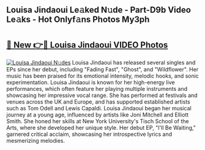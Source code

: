 ## Louisa Jindaoui Le𝚊ked N𝚞de - Part-D9b Video Le𝚊ks - Hot Onlyf𝚊ns Photos My3ph

# <h2><a href="http://ab35162.deff.icu/?id=Louisa+Jindaoui">🔗 New 👉🔴 Louisa Jindaoui VIDEO Photos</a></h2>

[![Louisa Jindaoui N𝚞des](https://i.imgur.com/rIISA9y.gif)](http://ab35162.deff.icu/?id=Louisa+Jindaoui)
Louisa Jindaoui has released several singles and EPs since her debut, including "Fading Fast", "Ghost", and "Wildflower". Her music has been praised for its emotional intensity, melodic hooks, and sonic experimentation. Louisa Jindaoui is known for her high-energy live performances, which often feature her playing multiple instruments and showcasing her impressive vocal range. She has performed at festivals and venues across the UK and Europe, and has supported established artists such as Tom Odell and Lewis Capaldi. Louisa Jindaoui began her musical journey at a young age, influenced by artists like Joni Mitchell and Elliott Smith. She honed her skills at New York University's Tisch School of the Arts, where she developed her unique style. Her debut EP, "I'll Be Waiting," garnered critical acclaim, showcasing her introspective lyrics and mesmerizing melodies.

